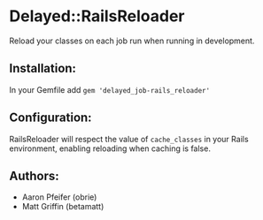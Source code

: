 Delayed::RailsReloader
===

Reload your classes on each job run when running in development.

Installation:
---
In your Gemfile add `gem 'delayed_job-rails_reloader'`

Configuration:
---
RailsReloader will respect the value of `cache_classes` in your Rails environment, enabling reloading when caching is false.

Authors:
---
* Aaron Pfeifer (obrie)
* Matt Griffin (betamatt)
